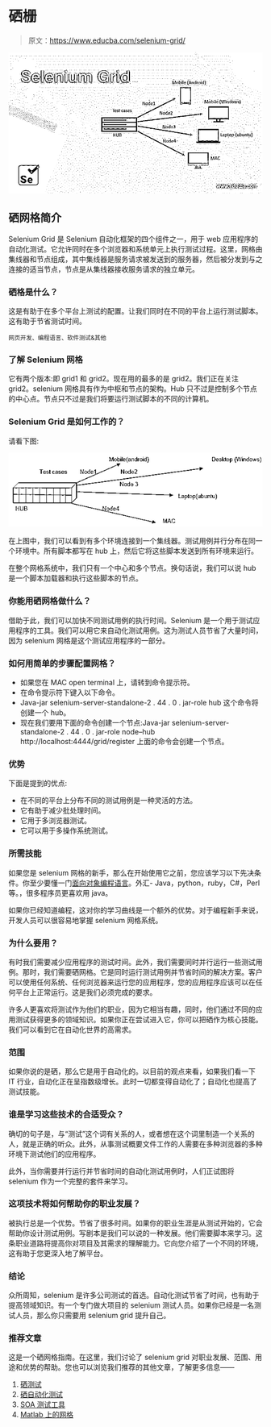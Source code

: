 # 硒栅

> 原文：<https://www.educba.com/selenium-grid/>

![Selenium Grid](img/a74a330db757c375867be387bd68e8d9.png)



## 硒网格简介

Selenium Grid 是 Selenium 自动化框架的四个组件之一，用于 web 应用程序的自动化测试。它允许同时在多个浏览器和系统单元上执行测试过程。这里，网格由集线器和节点组成，其中集线器是服务请求被发送到的服务器，然后被分发到与之连接的适当节点，节点是从集线器接收服务请求的独立单元。

### 硒格是什么？

这是有助于在多个平台上测试的配置。让我们同时在不同的平台上运行测试脚本。这有助于节省测试时间。

<small>网页开发、编程语言、软件测试&其他</small>

### 了解 Selenium 网格

它有两个版本:即 grid1 和 grid2。现在用的最多的是 grid2。我们正在关注 grid2。selenium 网格具有作为中枢和节点的架构。Hub 只不过是控制多个节点的中心点。节点只不过是我们将要运行测试脚本的不同的计算机。

### Selenium Grid 是如何工作的？

请看下图:

![Selenium Grid Diagram](img/35d738055e664748a6f09968c78c2d53.png)



在上图中，我们可以看到有多个环境连接到一个集线器。测试用例并行分布在同一个环境中。所有脚本都写在 hub 上，然后它将这些脚本发送到所有环境来运行。

在整个网格系统中，我们只有一个中心和多个节点。换句话说，我们可以说 hub 是一个脚本加载器和执行这些脚本的节点。

### 你能用硒网格做什么？

借助于此，我们可以加快不同测试用例的执行时间。Selenium 是一个用于测试应用程序的工具。我们可以用它来自动化测试用例。这为测试人员节省了大量时间，因为 selenium 网格是这个测试应用程序的一部分。

### 如何用简单的步骤配置网格？

*   如果您在 MAC open terminal 上，请转到命令提示符。
*   在命令提示符下键入以下命令。
*   Java-jar selenium-server-standalone-2 . 44 . 0 . jar-role hub 这个命令将创建一个 hub。
*   现在我们要用下面的命令创建一个节点:Java-jar selenium-server-standalone-2 . 44 . 0 . jar-role node–hub http://localhost:4444/grid/register 上面的命令会创建一个节点。

### 优势

下面是提到的优点:

*   在不同的平台上分布不同的测试用例是一种灵活的方法。
*   它有助于减少批处理时间。
*   它用于多浏览器测试。
*   它可以用于多操作系统测试。

### 所需技能

如果您是 selenium 网格的新手，那么在开始使用它之前，您应该学习以下先决条件。你至少要懂一门[面向对象编程语言](https://www.educba.com/object-oriented-programming-in-java/)。外汇- Java，python，ruby，C#，Perl 等。，很多程序员更喜欢用 java。

如果你已经知道编程，这对你的学习曲线是一个额外的优势。对于编程新手来说，开发人员可以很容易地掌握 selenium 网格系统。

### 为什么要用？

有时我们需要减少应用程序的测试时间。此外，我们需要同时并行运行一些测试用例。那时，我们需要硒网格。它是同时运行测试用例并节省时间的解决方案。客户可以使用任何系统、任何浏览器来运行您的应用程序，您的应用程序应该可以在任何平台上正常运行。这是我们必须完成的要求。

许多人更喜欢将测试作为他们的职业，因为它相当有趣，同时，他们通过不同的应用测试获得更多的领域知识。如果你正在尝试进入它，你可以把硒作为核心技能。我们可以看到它在自动化世界的高需求。

### 范围

如果你说的是硒，那么它是用于自动化的。以目前的观点来看，如果我们看一下 IT 行业，自动化正在呈指数级增长。此时一切都变得自动化了；自动化也提高了测试技能。

### 谁是学习这些技术的合适受众？

确切的句子是，与“测试”这个词有关系的人，或者想在这个词里制造一个关系的人，就是正确的听众。此外，从事测试概要文件工作的人需要在多种浏览器的多种环境下测试他们的应用程序。

此外，当你需要并行运行并节省时间的自动化测试用例时，人们正试图将 selenium 作为一个完整的套件来学习。

### 这项技术将如何帮助你的职业发展？

被执行总是一个优势。节省了很多时间。如果你的职业生涯是从测试开始的，它会帮助你设计测试用例。写剧本是我们可以说的一种发展。他们需要脚本来学习。这条职业道路将提高你对项目及其需求的理解能力。它向您介绍了一个不同的环境，这有助于您更深入地了解平台。

### 结论

众所周知，selenium 是许多公司测试的首选。自动化测试节省了时间，也有助于提高领域知识。有一个专门做大项目的 selenium 测试人员。如果你已经是一名测试人员，那么你只需要用 selenium grid 提升自己。

### 推荐文章

这是一个硒网格指南。在这里，我们讨论了 selenium grid 对职业发展、范围、用途和优势的帮助。您也可以浏览我们推荐的其他文章，了解更多信息——

1.  [硒测试](https://www.educba.com/selenium-testing/)
2.  [硒自动化测试](https://www.educba.com/selenium-automation-testing/)
3.  [SOA 测试工具](https://www.educba.com/soa-testing-tools/)
4.  [Matlab 上的网格](https://www.educba.com/grid-on-matlab/)





